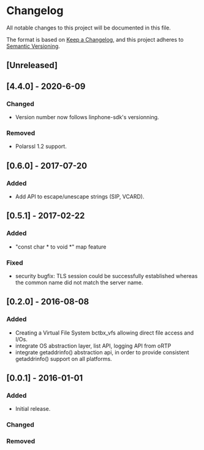 # Changelog
All notable changes to this project will be documented in this file.

The format is based on [Keep a Changelog](https://keepachangelog.com/en/1.0.0/),
and this project adheres to [Semantic Versioning](https://semver.org/spec/v2.0.0.html).

## [Unreleased]


## [4.4.0] - 2020-6-09

### Changed
- Version number now follows linphone-sdk's versionning.

### Removed
- Polarssl 1.2 support.


## [0.6.0] - 2017-07-20
### Added
- Add API to escape/unescape strings (SIP, VCARD).


## [0.5.1] - 2017-02-22
### Added
- "const char * to void *" map feature

### Fixed
- security bugfix: TLS session could be successfully established whereas the common
  name did not match the server name.

## [0.2.0] - 2016-08-08
### Added
- Creating a Virtual File System bctbx_vfs allowing direct file access and I/Os.
- integrate OS abstraction layer, list API, logging API from oRTP
- integrate getaddrinfo() abstraction api, in order to provide consistent getaddrinfo() support on all platforms.


## [0.0.1] - 2016-01-01
### Added
- Initial release.

### Changed

### Removed



